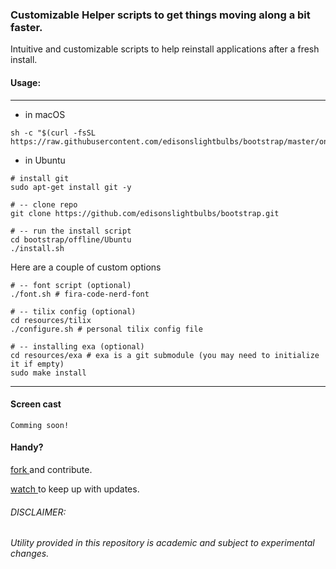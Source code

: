### Customizable Helper scripts to get things moving along a bit faster.

Intuitive and customizable scripts to help reinstall applications after a fresh install.

#### Usage:

---

* in macOS
```
sh -c "$(curl -fsSL https://raw.githubusercontent.com/edisonslightbulbs/bootstrap/master/online/macOS/install.command)"
```

* in Ubuntu 
```
# install git
sudo apt-get install git -y

# -- clone repo
git clone https://github.com/edisonslightbulbs/bootstrap.git

# -- run the install script
cd bootstrap/offline/Ubuntu
./install.sh
```
Here are a couple of custom options
```
# -- font script (optional)
./font.sh # fira-code-nerd-font

# -- tilix config (optional)
cd resources/tilix
./configure.sh # personal tilix config file

# -- installing exa (optional)
cd resources/exa # exa is a git submodule (you may need to initialize it if empty)
sudo make install
```

---

#### Screen cast

`Comming soon!`

#### Handy?

[ fork ](https://github.com/edisonslightbulbs/bootstrap/fork) and contribute.

[ watch ](https://github.com/edisonslightbulbs/bootstrap/subscription) to keep up with updates.

###### DISCLAIMER: 
###### Utility provided in this repository is academic and subject to experimental changes.

